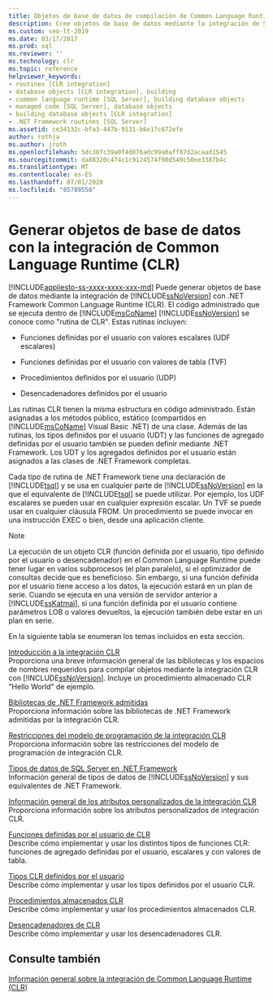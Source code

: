```yaml
---
title: Objetos de base de datos de compilación de Common Language Runtime (CLR)
description: Cree objetos de base de datos mediante la integración de SQL Server con el Common Language Runtime de .NET Framework (CLR).
ms.custom: seo-lt-2019
ms.date: 03/17/2017
ms.prod: sql
ms.reviewer: ''
ms.technology: clr
ms.topic: reference
helpviewer_keywords:
- routines [CLR integration]
- database objects [CLR integration], building
- common language runtime [SQL Server], building database objects
- managed code [SQL Server], database objects
- building database objects [CLR integration]
- .NET Framework routines [SQL Server]
ms.assetid: ce34132c-bfa3-447b-9131-b6e17c672efe
author: rothja
ms.author: jroth
ms.openlocfilehash: 5dc38fc39a0f4d876adc99a0aff87d2acaad1545
ms.sourcegitcommit: da88320c474c1c9124574f90d549c50ee3387b4c
ms.translationtype: MT
ms.contentlocale: es-ES
ms.lasthandoff: 07/01/2020
ms.locfileid: "85789558"
---
```

# <a name="building-database-objects-with-common-language-runtime-clr-integration"></a>Generar objetos de base de datos con la integración de Common Language Runtime (CLR)
[!INCLUDE[appliesto-ss-xxxx-xxxx-xxx-md](../../../includes/applies-to-version/sqlserver.md)]
  Puede generar objetos de base de datos mediante la integración de [!INCLUDE[ssNoVersion](../../../includes/ssnoversion-md.md)] con .NET Framework Common Language Runtime (CLR). El código administrado que se ejecuta dentro de [!INCLUDE[msCoName](../../../includes/msconame-md.md)] [!INCLUDE[ssNoVersion](../../../includes/ssnoversion-md.md)] se conoce como "rutina de CLR". Estas rutinas incluyen:  
  
-   Funciones definidas por el usuario con valores escalares (UDF escalares)  
  
-   Funciones definidas por el usuario con valores de tabla (TVF)  
  
-   Procedimientos definidos por el usuario (UDP)  
  
-   Desencadenadores definidos por el usuario  
  
 Las rutinas CLR tienen la misma estructura en código administrado. Están asignadas a los métodos público, estático (compartidos en [!INCLUDE[msCoName](../../../includes/msconame-md.md)] Visual Basic .NET) de una clase. Además de las rutinas, los tipos definidos por el usuario (UDT) y las funciones de agregado definidas por el usuario también se pueden definir mediante .NET Framework. Los UDT y los agregados definidos por el usuario están asignados a las clases de .NET Framework completas.  
  
 Cada tipo de rutina de .NET Framework tiene una declaración de [!INCLUDE[tsql](../../../includes/tsql-md.md)] y se usa en cualquier parte de [!INCLUDE[ssNoVersion](../../../includes/ssnoversion-md.md)] en la que el equivalente de [!INCLUDE[tsql](../../../includes/tsql-md.md)] se puede utilizar. Por ejemplo, los UDF escalares se pueden usar en cualquier expresión escalar. Un TVF se puede usar en cualquier cláusula FROM. Un procedimiento se puede invocar en una instrucción EXEC o bien, desde una aplicación cliente.  
  
> [!NOTE]  
>  La ejecución de un objeto CLR (función definida por el usuario, tipo definido por el usuario o desencadenador) en el Common Language Runtime puede tener lugar en varios subprocesos (el plan paralelo), si el optimizador de consultas decide que es beneficioso. Sin embargo, si una función definida por el usuario tiene acceso a los datos, la ejecución estará en un plan de serie. Cuando se ejecuta en una versión de servidor anterior a [!INCLUDE[ssKatmai](../../../includes/sskatmai-md.md)], si una función definida por el usuario contiene parámetros LOB o valores devueltos, la ejecución también debe estar en un plan en serie.  
  
 En la siguiente tabla se enumeran los temas incluidos en esta sección.  
  
 [Introducción a la integración CLR](../../../relational-databases/clr-integration/database-objects/getting-started-with-clr-integration.md)  
 Proporciona una breve información general de las bibliotecas y los espacios de nombres requeridos para compilar objetos mediante la integración CLR con [!INCLUDE[ssNoVersion](../../../includes/ssnoversion-md.md)]. Incluye un procedimiento almacenado CLR "Hello World" de ejemplo.  
  
 [Bibliotecas de .NET Framework admitidas](../../../relational-databases/clr-integration/database-objects/supported-net-framework-libraries.md)  
 Proporciona información sobre las bibliotecas de .NET Framework admitidas por la integración CLR.  
  
 [Restricciones del modelo de programación de la integración CLR](../../../relational-databases/clr-integration/database-objects/clr-integration-programming-model-restrictions.md)  
 Proporciona información sobre las restricciones del modelo de programación de integración CLR.  
  
 [Tipos de datos de SQL Server en .NET Framework](../../../relational-databases/clr-integration-database-objects-types-net-framework/sql-server-data-types-in-the-net-framework.md)  
 Información general de tipos de datos de [!INCLUDE[ssNoVersion](../../../includes/ssnoversion-md.md)] y sus equivalentes de .NET Framework.  
  
 [Información general de los atributos personalizados de la integración CLR](https://msdn.microsoft.com/library/ecf5c097-0972-48e2-a9c0-b695b7dd2820)  
 Proporciona información sobre los atributos personalizados de integración CLR.  
  
 [Funciones definidas por el usuario de CLR](../../../relational-databases/clr-integration-database-objects-user-defined-functions/clr-user-defined-functions.md)  
 Describe cómo implementar y usar los distintos tipos de funciones CLR: funciones de agregado definidas por el usuario, escalares y con valores de tabla.  
  
 [Tipos CLR definidos por el usuario](../../../relational-databases/clr-integration-database-objects-user-defined-types/clr-user-defined-types.md)  
 Describe cómo implementar y usar los tipos definidos por el usuario CLR.  
  
 [Procedimientos almacenados CLR](https://msdn.microsoft.com/library/bbdd51b2-a9b4-4916-ba6f-7957ac6c3f33)  
 Describe cómo implementar y usar los procedimientos almacenados CLR.  
  
 [Desencadenadores de CLR](https://msdn.microsoft.com/library/302a4e4a-3172-42b6-9cc0-4a971ab49c1c)  
 Describe cómo implementar y usar los desencadenadores CLR.  
  
## <a name="see-also"></a>Consulte también  
 [Información general sobre la integración de Common Language Runtime &#40;CLR&#41;](../../../relational-databases/clr-integration/common-language-runtime-integration-overview.md)  
  
  
